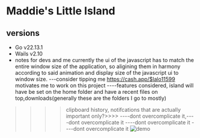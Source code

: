 # Maddie's Little Island

## versions
- Go v22.13.1 
- Wails v2.10
- notes for devs and me currently the ui of the javascript has to match the entire window size of the application, so aligining them in harmony according to said animation and display size of the javascript ui to window size.
---consider tipping me https://cash.app/$lalo11599 motivates me to work on this project
----features considered, island will have be set on the home folder and have a recent files on top,downloads(generally these are the folders I go to mostly)
>>>>clipboard history, notifcations that are actually important only?>>>>
----dont overcomplicate it,----dont overcomplicate it ----dont overcomplicate it ----dont overcomplicate it 
![demo](https://github.com/user-attachments/assets/0e5a9e81-46af-4494-8813-38dad1dff21e)
